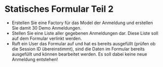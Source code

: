 # Statisches Formular Teil 2

- Erstellen Sie eine Factory für das Model der Anmeldung und erstellen Sie damit 30 Demo Anmeldungen.
- Stellen Sie eine Liste aller gegebenen Anmeldungen dar. Diese Liste soll auf dem Formular verlinkt werden.
- Ruft ein User das Formular auf und hat es bereits ausgefüllt (prüfen ob die Session ID übereinstimmt), sind die Daten im
Formular bereits ausgefüllt und können bearbeitet werden. Es soll dabei keine neue Anmeldung entstehen!